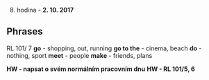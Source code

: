 8. hodina - **2. 10. 2017**
## Phrases
RL 101/ 7
**go** - shopping, out, running
**go to the** - cinema, beach
**do** - nothing, sport
**meet** - people
**make** - friends, plans

**HW - napsat o svém normálním pracovním dnu**
**HW - RL 101/5, 6**